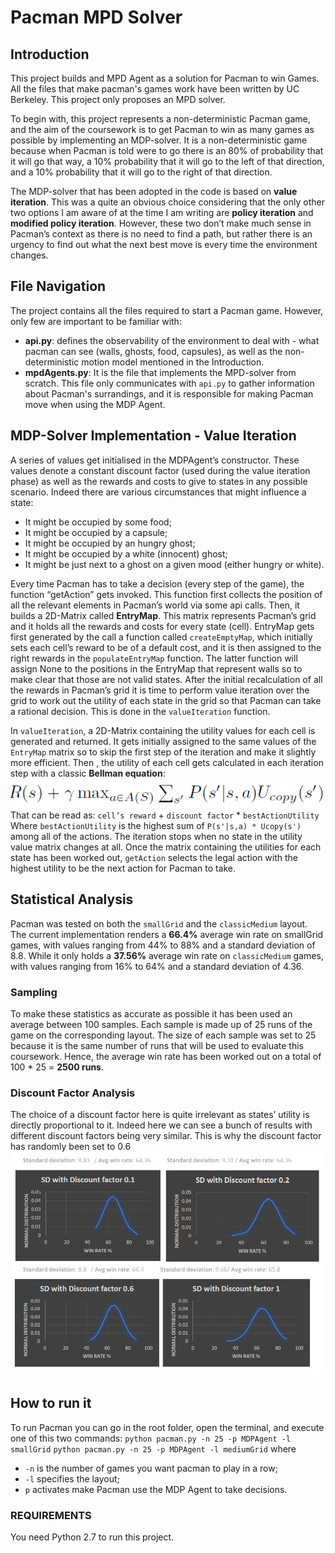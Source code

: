 # Pacman MPD Solver

## Introduction
This project builds and MPD Agent as a solution for Pacman to win Games. All the files that make pacman's games work have been written by UC Berkeley. This project only proposes an MPD solver.

To begin with, this project represents a non-deterministic Pacman game, and the aim of the coursework is to get Pacman to win as many games as possible by implementing an MDP-solver. It is a non-deterministic game because when Pacman is told were to go there is an 80% of probability that it will go that way, a 10% probability that it will go to the left of that direction, and a 10% probability that it will go to the right of that direction.

The MDP-solver that has been adopted in the code is based on **value iteration**. This was a quite an obvious choice considering that the only other two options I am aware of at the time I am writing are **policy iteration** and **modified policy iteration**. However, these two don’t make much sense in Pacman’s context as there is no need to find a path, but rather there is an urgency to find out what the next best move is every time the environment changes.


## File Navigation 
The project contains all the files required to start a Pacman game. However, only few are important to be familiar with:
- **api.py**: defines the observability of the environment to deal with - what pacman can see (walls, ghosts, food, capsules), as well as the non-deterministic motion model mentioned in the Introduction.
- **mpdAgents.py**: It is the file that implements the MPD-solver from scratch. This file only communicates with `api.py` to gather information about Pacman's surrandings, and it is responsible for making Pacman move when using the MDP Agent.


## MDP-Solver Implementation - Value Iteration
A series of values get initialised in the MDPAgent’s constructor. These values denote a constant discount factor (used during the value iteration phase) as well as the rewards and costs to give to states in any possible scenario. Indeed there are various circumstances that might influence a state:
- It might be occupied by some food;
- It might be occupied by a capsule;
- It might be occupied by an hungry ghost;
- It might be occupied by a white (innocent) ghost;
- It might be just next to a ghost on a given mood (either hungry or white).

Every time Pacman has to take a decision (every step of the game), the function “getAction” gets invoked. This function first collects the position of all the relevant elements in Pacman’s world via some api calls. Then, it builds a 2D-Matrix called **EntryMap**. This matrix represents Pacman’s grid and it holds all the rewards and costs for every state (cell).
EntryMap gets first generated by the call a function called `createEmptyMap`, which initially sets each cell’s reward to be of a default cost, and it is then assigned to the right rewards in the `populateEntryMap` function. The latter function will assign None to the positions in the EntryMap that represent walls so to make clear that those are not valid states.
After the initial recalculation of all the rewards in Pacman’s grid it is time to perform value iteration over the grid to work out the utility of each state in the grid so that Pacman can take a rational decision. 
This is done in the `valueIteration` function.

In `valueIteration`, a 2D-Matrix containing the utility values for each cell is generated and returned. It gets initially assigned to the same values of the `EntryMap` matrix so to skip the first step of the iteration and make it slightly more efficient.
Then , the utility of each cell gets calculated in each iteration step with a classic **Bellman equation**:
![plot](./ValueIterationFormula.PNG)
That can be read as:
`cell’s reward` + `discount factor` * `bestActionUtility`
Where `bestActionUtility` is the highest sum of `P(s'|s,a) * Ucopy(s')` among all of the actions. The iteration stops when no state in the utility value matrix changes at all. Once the matrix containing the utilities for each state has been worked out, `getAction` selects the legal action with the highest utility to be the next action for Pacman to take.



## Statistical Analysis
Pacman was tested on both the `smallGrid` and the `classicMedium` layout. 
The current implementation renders a **66.4%** average win rate on smallGrid games, with values ranging from 44% to 88% and a standard deviation of 8.8. While it only holds a **37.56%** average win rate on `classicMedium` games, with values ranging from 16% to 64% and a standard deviation of 4.36.
### Sampling 
To make these statistics as accurate as possible it has been used an average between 100 samples. Each sample is made up of 25 runs of the game on the corresponding layout. The size of each sample was set to 25 because it is the same number of runs that will be used to evaluate this coursework. Hence, the average win rate has been worked out on a total of 100 * 25 = **2500 runs**.
### Discount Factor Analysis
The choice of a discount factor here is quite irrelevant as states’ utility is directly proportional to it. Indeed here we can see a bunch of results with different discount factors being very similar. This is why the discount factor has randomly been set to 0.6
![plot](./DiscountAnalysis.PNG)

## How to run it

To run Pacman you can go in the root folder, open the terminal, and execute one of this two commands:
`python pacman.py -n 25 -p MDPAgent -l smallGrid`
`python pacman.py -n 25 -p MDPAgent -l mediumGrid`
where 
- `-n` is the number of games you want pacman to play in a row;
- `-l` specifies the layout;
- `p` activates make Pacman use the MDP Agent to take decisions.
### REQUIREMENTS
You need Python 2.7 to run this project.
